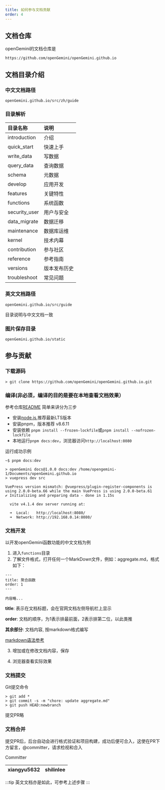 ```yaml
---
title: 如何参与文档贡献
order: 4
---
```


## 文档仓库
openGemini的文档仓库是
```
https://github.com/openGemini/openGemini.github.io
```

## 文档目录介绍
### 中文文档路径
```
openGemini.github.io/src/zh/guide
```
### 目录解析
|目录名称|说明|
|:----|:----|
|introduction|介绍|
|quick_start|快速上手|
|write_data|写数据|
|query_data|查询数据|
|schema|元数据|
|develop|应用开发|
|features|关键特性|
|functions|系统函数|
|security_user|用户与安全|
|data_migrate|数据迁移|
|maintenance|数据库运维|
|kernel|技术内幕|
|contribution|参与社区|
|reference|参考指南|
|versions|版本发布历史|
|troubleshoot|常见问题|
### 英文文档路径
```
openGemini.github.io/src/guide
```
目录说明与中文文档一致

### 图片保存目录
```
openGemini.github.io/static
```
## 参与贡献
### 下载源码
```shell
> git clone https://github.com/openGemini/openGemini.github.io.git
```
### 编译(非必须，编译的目的是要在本地查看文档效果）
参考仓库[README](https://github.com/openGemini/openGemini.github.io)
简单来讲分为三步
- 安装[node.js](https://nodejs.org/en),推荐最新LTS版本
- 安装pnpm，版本推荐 v8.6.11
- 安装依赖 ```pnpm install --frozen-lockfile```或```pnpm install --nofrozen-lockfile```
- 本地运行```pnpm docs:dev```，浏览器访问```http://localhost:8080```

运行成功示例
```
~$ pnpm docs:dev

> openGemini docs@1.0.0 docs:dev /home/opengemini-1/Documents/openGemini.github.io
> vuepress dev src

VuePress version mismatch: @vuepress/plugin-register-components is using 2.0.0-beta.66 while the main VuePress is using 2.0.0-beta.61
✔ Initializing and preparing data - done in 1.15s

  vite v4.1.4 dev server running at:

  ➜  Local:   http://localhost:8080/
  ➜  Network: http://192.168.0.14:8080/

```
### 文档开发
以开发openGemini函数功能的中文文档为例

1. 进入```functions```目录
2. 了解文件格式，打开任何一个MarkDown文件，例如：aggregate.md，格式如下：
```
---
title: 聚合函数
order: 1
---

内容略...
```
**title**: 表示在文档标题，会在官网文档左侧导航栏上显示

**order**: 文档的顺序，为1表示排最前面，2表示排第二位，以此类推

**其余部分**: 文档内容, 按markdown格式编写

[markdown语法参考](https://markdown.com.cn/basic-syntax/)

3. 增加或在修改文档内容，保存

4. 浏览器查看实际效果

### 文档提交
Git提交命令
```
> git add *
> git commit -s -m "chore: update aggregate.md"
> git push HEAD:newbranch
```
提交PR略

### 文档合并
提交PR后，后台自动会进行格式验证和项目构建，成功后便可合入，这使在PR下方留言，@committer，请求检视和合入

Committer

|xiangyu5632|shilinlee|
|-----------|---------|

:::tip
英文文档亦是如此，可参考上述步骤
:::



